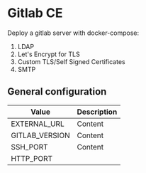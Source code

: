 # Gitlab CE 
Deploy a gitlab server with docker-compose:
1) LDAP 
2) Let's Encrypt for TLS
3) Custom TLS/Self Signed Certificates
4) SMTP

## General configuration 
Value | Description
------------ | -------------
EXTERNAL_URL | Content 
GITLAB_VERSION | Content 
SSH_PORT | Content
HTTP_PORT | 
